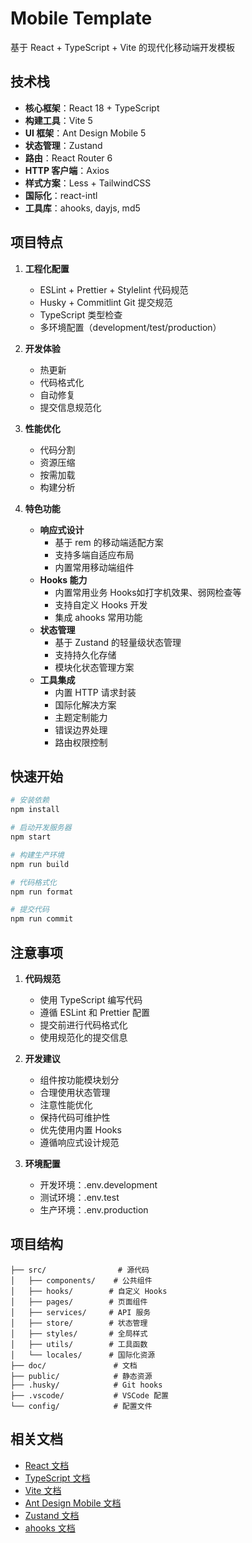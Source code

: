 # Mobile Template

基于 React + TypeScript + Vite 的现代化移动端开发模板

## 技术栈

- **核心框架**：React 18 + TypeScript
- **构建工具**：Vite 5
- **UI 框架**：Ant Design Mobile 5
- **状态管理**：Zustand
- **路由**：React Router 6
- **HTTP 客户端**：Axios
- **样式方案**：Less + TailwindCSS
- **国际化**：react-intl
- **工具库**：ahooks, dayjs, md5

## 项目特点

1. **工程化配置**

   - ESLint + Prettier + Stylelint 代码规范
   - Husky + Commitlint Git 提交规范
   - TypeScript 类型检查
   - 多环境配置（development/test/production）

2. **开发体验**

   - 热更新
   - 代码格式化
   - 自动修复
   - 提交信息规范化

3. **性能优化**

   - 代码分割
   - 资源压缩
   - 按需加载
   - 构建分析

4. **特色功能**

   - **响应式设计**
     - 基于 rem 的移动端适配方案
     - 支持多端自适应布局
     - 内置常用移动端组件
   - **Hooks 能力**
     - 内置常用业务 Hooks如打字机效果、弱网检查等
     - 支持自定义 Hooks 开发
     - 集成 ahooks 常用功能
   - **状态管理**
     - 基于 Zustand 的轻量级状态管理
     - 支持持久化存储
     - 模块化状态管理方案
   - **工具集成**
     - 内置 HTTP 请求封装
     - 国际化解决方案
     - 主题定制能力
     - 错误边界处理
     - 路由权限控制

## 快速开始

```bash
# 安装依赖
npm install

# 启动开发服务器
npm start

# 构建生产环境
npm run build

# 代码格式化
npm run format

# 提交代码
npm run commit
```

## 注意事项

1. **代码规范**

   - 使用 TypeScript 编写代码
   - 遵循 ESLint 和 Prettier 配置
   - 提交前进行代码格式化
   - 使用规范化的提交信息

2. **开发建议**

   - 组件按功能模块划分
   - 合理使用状态管理
   - 注意性能优化
   - 保持代码可维护性
   - 优先使用内置 Hooks
   - 遵循响应式设计规范

3. **环境配置**
   - 开发环境：.env.development
   - 测试环境：.env.test
   - 生产环境：.env.production

## 项目结构

```
├── src/                # 源代码
│   ├── components/    # 公共组件
│   ├── hooks/        # 自定义 Hooks
│   ├── pages/        # 页面组件
│   ├── services/     # API 服务
│   ├── store/        # 状态管理
│   ├── styles/       # 全局样式
│   ├── utils/        # 工具函数
│   └── locales/      # 国际化资源
├── doc/               # 文档
├── public/            # 静态资源
├── .husky/            # Git hooks
├── .vscode/           # VSCode 配置
└── config/            # 配置文件
```

## 相关文档

- [React 文档](https://react.dev/)
- [TypeScript 文档](https://www.typescriptlang.org/)
- [Vite 文档](https://vitejs.dev/)
- [Ant Design Mobile 文档](https://mobile.ant.design/)
- [Zustand 文档](https://github.com/pmndrs/zustand)
- [ahooks 文档](https://ahooks.js.org/)
